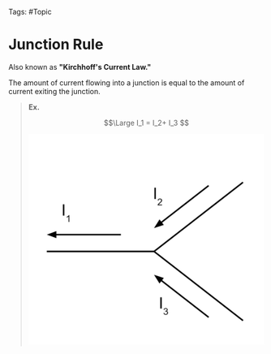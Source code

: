 Tags: #Topic 

# Junction Rule

Also known as **"Kirchhoff's Current Law."**

The amount of current flowing into a junction is equal to the amount of current exiting the junction.

> **Ex.**
> 
> $$\Large I_1 = I_2+ I_3 $$
> 
> ![](../attachments/junction_rule.png)